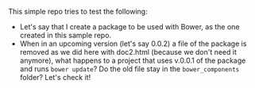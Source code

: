 This simple repo tries to test the following:
- Let's say that I create a package to be used with Bower, as the one created in this sample repo.
- When in an upcoming version (let's say 0.0.2) a file of the package is removed as we did here with doc2.html (because we don't need it anymore), what happens to a project that uses v.0.0.1 of the package and runs `bower update`? Do the old file stay in the `bower_components` folder? Let's check it!

